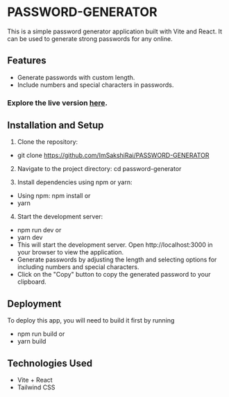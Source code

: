 # PASSWORD-GENERATOR

This is a simple password generator application built with Vite and React.
It can be used to generate strong passwords for any online.


## Features

- Generate passwords with custom length.
- Include numbers and special characters in passwords.

### Explore the live version [here](https://iamsakshirai-password-generator.vercel.app/).


## Installation and Setup

1. Clone the repository:
- git clone https://github.com/ImSakshiRai/PASSWORD-GENERATOR
2. Navigate to the project directory: cd password-generator

3.  Install dependencies using npm or yarn:
- Using npm: npm install
   or
- yarn
4. Start the development server: 
- npm run dev
  or
- yarn dev
- This will start the development server. Open http://localhost:3000 in your browser to view the application.       
- Generate passwords by adjusting the length and selecting options for including numbers and special characters.
- Click on the "Copy" button to copy the generated password to your clipboard.

## Deployment
To deploy this app, you will need to build it first by running
- npm run build
  or
- yarn build

## Technologies Used
- Vite + React
- Tailwind CSS





